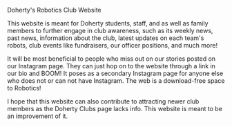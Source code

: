 Doherty's Robotics Club Website

This website is meant for Doherty students, staff, and as well as family members to 
further engage in club awareness, such as its weekly news, past news, information about the club, 
latest updates on each team's robots, club events like fundraisers, our officer positions, and much more!

It will be most beneficial to people who miss out on our stories posted on our Instagram page. They can just hop on
to the website through a link in our bio and BOOM!
It poses as a secondary Instagram page for anyone else who does not or can not have Instagram. The web is a 
download-free space to Robotics!

I hope that this website can also contribute to attracting newer club members as the Doherty Clubs page 
lacks info. This website is meant to be an improvement of it.


